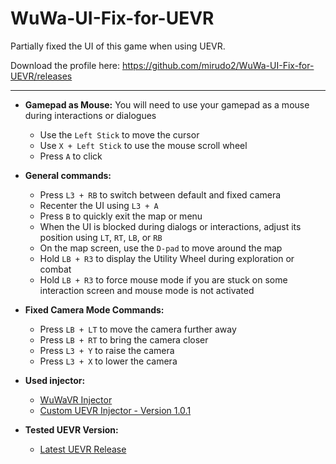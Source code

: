 # WuWa-UI-Fix-for-UEVR
Partially fixed the UI of this game when using UEVR.

Download the profile here: <https://github.com/mirudo2/WuWa-UI-Fix-for-UEVR/releases>

---------------
- **Gamepad as Mouse:**
  You will need to use your gamepad as a mouse during interactions or dialogues
  - Use the `Left Stick` to move the cursor
  - Use `X + Left Stick` to use the mouse scroll wheel
  - Press `A` to click
  
- **General commands:**
  - Press `L3 + RB` to switch between default and fixed camera
  - Recenter the UI using `L3 + A`
  - Press `B` to quickly exit the map or menu
  - When the UI is blocked during dialogs or interactions, adjust its position using `LT`, `RT`, `LB`, or `RB`
  - On the map screen, use the `D-pad` to move around the map
  - Hold `LB + R3` to display the Utility Wheel during exploration or combat
  - Hold `LB + R3` to force mouse mode if you are stuck on some interaction screen and mouse mode is not activated
  
- **Fixed Camera Mode Commands:**
  - Press `LB + LT` to move the camera further away
  - Press `LB + RT` to bring the camera closer
  - Press `L3 + Y` to raise the camera
  - Press `L3 + X` to lower the camera
  
- **Used injector:**
  - [WuWaVR Injector](https://github.com/mirudo2/WuWaVR_injector/)  
  - [Custom UEVR Injector - Version 1.0.1](https://github.com/mirudo2/Custom-UEVR-Injector/releases/tag/1.0.1)
  
- **Tested UEVR Version:**
  - [Latest UEVR Release](https://github.com/praydog/UEVR/releases/tag/1.05)
